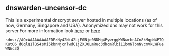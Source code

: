 ## dnswarden-uncensor-dc

This is a experimental dnscrypt server hosted in multiple locations (as of now, Germany, Singapore and USA). Anonymized dns may not work for this server.For more information look [here](https://github.com/bhanupratapys/dnswarden) or [here](https://dnswarden.com)


`sdns://AQcAAAAAAAAAEDEzNy42Ni42LjE0Njo0NDMg4PywrggKWNwrbnACn8kMqpN4PTQKutO6_dOqlQ1lQS4sMi5kbnNjcnlwdC1jZXJ0LmRuc3dhcmRlbi11bmNlbnNvcmVkLWFueWNhc3Q`
